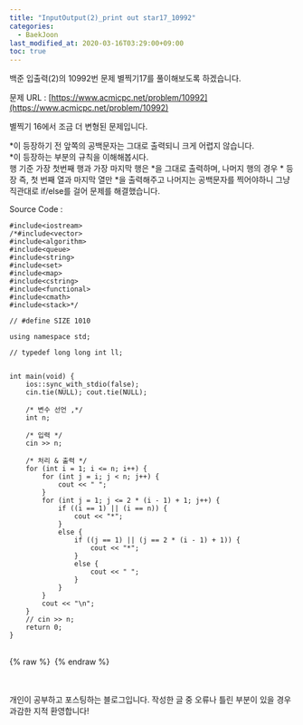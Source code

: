 ```yaml
---
title: "InputOutput(2)_print out star17_10992"
categories: 
  - BaekJoon
last_modified_at: 2020-03-16T03:29:00+09:00
toc: true
---
```

백준 입출력(2)의 10992번 문제 별찍기17를 풀이해보도록 하겠습니다.<br/>

문제 URL : [https://www.acmicpc.net/problem/10992](https://www.acmicpc.net/problem/10992)
<br/>

별찍기 16에서 조금 더 변형된 문제입니다.<br/>

*이 등장하기 전 앞쪽의 공백문자는 그대로 출력되니 크게 어렵지 않습니다.<br/>
*이 등장하는 부분의 규칙을 이해해봅시다.<br/>
행 기준 가장 첫번째 행과 가장 마지막 행은 *을 그대로 출력하며, 나머지 행의 경우 * 등장 즉, 첫 번째 열과 마지막 열만 *을 출력해주고 나머지는 공백문자를 찍어야하니 그냥 직관대로 if/else를 걸어 문제를 해결했습니다.<br/>

Source Code : 
~~~
#include<iostream>
/*#include<vector>
#include<algorithm>
#include<queue>
#include<string>
#include<set>
#include<map>
#include<cstring>
#include<functional>
#include<cmath>
#include<stack>*/

// #define SIZE 1010

using namespace std;

// typedef long long int ll;


int main(void) {
	ios::sync_with_stdio(false);
	cin.tie(NULL); cout.tie(NULL);

	/* 변수 선언 ,*/
	int n;

	/* 입력 */
	cin >> n;
	
	/* 처리 & 출력 */
	for (int i = 1; i <= n; i++) {
		for (int j = i; j < n; j++) {
			cout << " ";
		}
		for (int j = 1; j <= 2 * (i - 1) + 1; j++) {
			if ((i == 1) || (i == n)) {
				cout << "*";
			}
			else {
				if ((j == 1) || (j == 2 * (i - 1) + 1)) {
					cout << "*";
				}
				else {
					cout << " ";
				}
			}
		}
		cout << "\n";
	}
	// cin >> n;
	return 0;
}
~~~

<br/>
{% raw %} <img src="https://ohjinjin.github.io/assets/images/20200316baekjoon_inputoutput_2/capture9.JPG" alt=""> {% endraw %}<br/>

<br/><br/>
개인이 공부하고 포스팅하는 블로그입니다. 작성한 글 중 오류나 틀린 부분이 있을 경우 과감한 지적 환영합니다!<br/><br/>